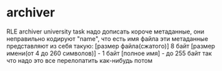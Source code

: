 # archiver
RLE archiver university task
надо дописать короче метаданные, они неправильно кодируют "name", что есть имя файла
эти метаданные представляют из себя такую:
[размер файла(сжатого)] 8 байт
[размер имени(от 4 до 260 символов)] - 1 байт
[полное имя] - до 255 байт
так что надо это все перелопатить как-нибудь потом
